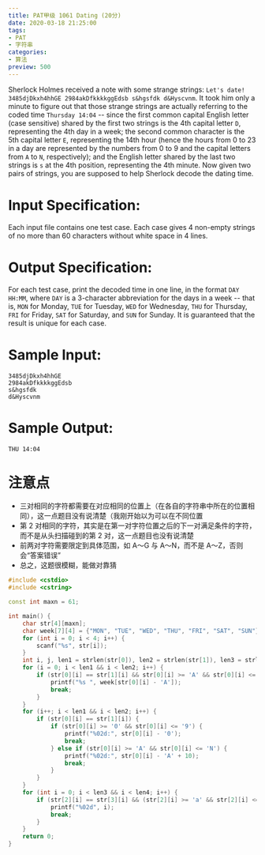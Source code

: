```yaml
---
title: PAT甲级 1061 Dating (20分)
date: 2020-03-18 21:25:00
tags: 
- PAT
- 字符串
categories: 
- 算法
preview: 500
---
```


Sherlock Holmes received a note with some strange strings: `Let's date! 3485djDkxh4hhGE 2984akDfkkkkggEdsb s&hgsfdk d&Hyscvnm`. It took him only a minute to figure out that those strange strings are actually referring to the coded time `Thursday 14:04` -- since the first common capital English letter (case sensitive) shared by the first two strings is the 4th capital letter `D`, representing the 4th day in a week; the second common character is the 5th capital letter `E`, representing the 14th hour (hence the hours from 0 to 23 in a day are represented by the numbers from 0 to 9 and the capital letters from `A` to `N`, respectively); and the English letter shared by the last two strings is `s` at the 4th position, representing the 4th minute. Now given two pairs of strings, you are supposed to help Sherlock decode the dating time.

# Input Specification:

Each input file contains one test case. Each case gives 4 non-empty strings of no more than 60 characters without white space in 4 lines.

# Output Specification:

For each test case, print the decoded time in one line, in the format `DAY HH:MM`, where `DAY` is a 3-character abbreviation for the days in a week -- that is, `MON` for Monday, `TUE` for Tuesday, `WED` for Wednesday, `THU` for Thursday, `FRI` for Friday, `SAT` for Saturday, and `SUN` for Sunday. It is guaranteed that the result is unique for each case.

# Sample Input:

```in
3485djDkxh4hhGE 
2984akDfkkkkggEdsb 
s&hgsfdk 
d&Hyscvnm
```

# Sample Output:

```out
THU 14:04
```

# 注意点

- 三对相同的字符都需要在对应相同的位置上（在各自的字符串中所在的位置相同），这一点题目没有说清楚（我刚开始以为可以在不同位置
- 第 2 对相同的字符，其实是在第一对字符位置之后的下一对满足条件的字符，而不是从头扫描碰到的第 2 对，这一点题目也没有说清楚
- 前两对字符需要限定到具体范围，如 A～G 与 A～N，而不是 A～Z，否则会“答案错误”
- 总之，这题很模糊，能做对靠猜

```cpp
#include <cstdio>
#include <cstring>

const int maxn = 61;

int main() {
    char str[4][maxn];
    char week[7][4] = {"MON", "TUE", "WED", "THU", "FRI", "SAT", "SUN"};
    for (int i = 0; i < 4; i++) {
        scanf("%s", str[i]);
    }
    int i, j, len1 = strlen(str[0]), len2 = strlen(str[1]), len3 = strlen(str[2]), len4 = strlen(str[3]);
    for (i = 0; i < len1 && i < len2; i++) {
        if (str[0][i] == str[1][i] && str[0][i] >= 'A' && str[0][i] <= 'G') {
            printf("%s ", week[str[0][i] - 'A']);
            break;
        }
    }
    for (i++; i < len1 && i < len2; i++) {
        if (str[0][i] == str[1][i]) {
            if (str[0][i] >= '0' && str[0][i] <= '9') {
                printf("%02d:", str[0][i] - '0');
                break;
            } else if (str[0][i] >= 'A' && str[0][i] <= 'N') {
                printf("%02d:", str[0][i] - 'A' + 10);
                break;
            }
        }
    }
    for (int i = 0; i < len3 && i < len4; i++) {
        if (str[2][i] == str[3][i] && (str[2][i] >= 'a' && str[2][i] <= 'z' || str[2][i] >= 'A' && str[2][i] <= 'Z')) {
            printf("%02d", i);
            break;
        }
    }
    return 0;
}
```

